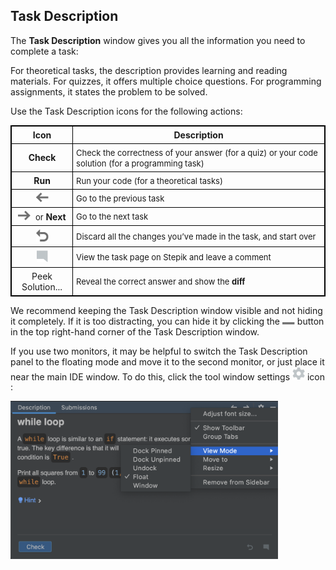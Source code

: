 ## Task Description

The **Task Description** window gives you all the information you need to complete a task:

For theoretical tasks, the description provides learning and reading materials.
For quizzes, it offers multiple choice questions.
For programming assignments, it states the problem to be solved.

Use the Task Description icons for the following actions:

| Icon                               | Description                   |
|------------------------------------|-------------------------------|
|**Check**                           | <font size="-1">Check the correctness of your answer (for a quiz) or your code solution (for a programming task)</font>|   
| **Run**                            | <font size="-1">Run your code (for a theoretical tasks)</font>|
|<img src="images/back.png" width="20">               | <font size="-1">Go to the previous task</font>       |    
|<img src="images/forward.png" width="20">  &nbsp;<font size="-1">or</font> **Next** | <font size="-1">Go to the next task</font>| 
|<img src="images/reset.png" width="20">                | <font size="-1">Discard all the changes you’ve made in the task, and start over</font>| 
|<img src="images/commentTask.png" width="18">          | <font size="-1">View the task page on Stepik and leave a comment</font>| 
|<a>Peek Solution...</a>             | <font size="-1">Reveal the correct answer and show the <b>diff</b></font>|

We recommend keeping the Task Description window visible and not hiding it completely. If it is too distracting, you can hide it by clicking the <img src="images/hideToolWindow.png" width="20"> button in the top right-hand corner of the Task Description window.

If you use two monitors, it may be helpful to switch the Task Description panel to the floating mode and move it to the second monitor, or just place it near the main IDE window. To do this, click the tool window settings <img src="images/gear.png" width="20">  icon :

<img src="images/edu_task_description_window_settings.png" width="85%"/>

<style>
img {
  display: inline !important;
}
table, th, td {
  border: 1px solid black;
  border-collapse: collapse;
}
th, td {
  padding: 5px;
}
table td:nth-child(1) {
    text-align: center;
}
</style>